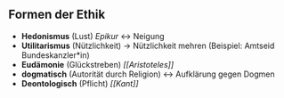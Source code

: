 ## Formen der Ethik
- **Hedonismus** (Lust) *Epikur* <-> Neigung
- **Utilitarismus** (Nützlichkeit) -> Nützlichkeit mehren (Beispiel: Amtseid Bundeskanzler\*in)
- **Eudämonie** (Glückstreben) *[[Aristoteles]]*
- **dogmatisch** (Autorität durch Religion) <-> Aufklärung gegen Dogmen
- **Deontologisch** (Pflicht) *[[Kant]]*